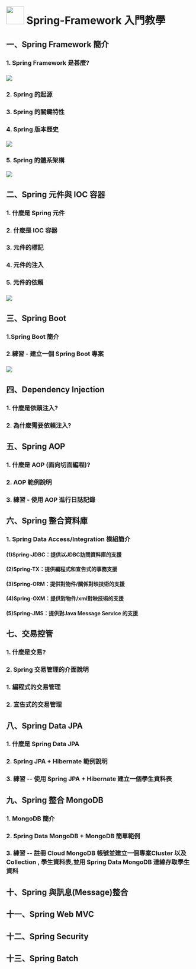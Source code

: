 # <img src="images/spring-logo.png" width="48" height="48"> Spring-Framework 入門教學
## 一、Spring Framework 簡介
### 1. Spring Framework 是甚麼?
### <img src="images/ecosys.png">
### 2. Spring 的起源
### 3. Spring 的關鍵特性
### 4. Spring 版本歷史
#### <img src="images/spring-ejb-timeline.png">
### 5. Spring 的體系架構
#### <img src="images/structure.png">

## 二、Spring 元件與 IOC 容器
### 1. 什麼是 Spring 元件
### 2. 什麼是 IOC 容器
### 3. 元件的標記
### 4. 元件的注入
### 5. 元件的依賴
### <img src="images/ioc.jpg">

## 三、Spring Boot
### 1.Spring Boot 簡介
### 2.練習 - 建立一個 Spring Boot 專案
### <img src="images/spring-boot.png">

## 四、Dependency Injection
### 1. 什麼是依賴注入?
### 2. 為什麼需要依賴注入?


## 五、Spring AOP
### 1. 什麼是 AOP (面向切面編程)?
### 2. AOP 範例說明
### 3. 練習 - 使用 AOP 進行日誌記錄

## 六、Spring 整合資料庫
### 1. Spring Data Access/Integration 模組簡介
#### (1)Spring-JDBC：提供以JDBC訪問資料庫的支援
#### (2)Spring-TX：提供編程式和宣告式的事務支援
#### (3)Spring-ORM：提供對物件/關係對映技術的支援
#### (4)Spring-OXM：提供對物件/xml對映技術的支援
#### (5)Spring-JMS：提供對Java Message Service 的支援

## 七、交易控管
### 1. 什麼是交易?
### 2. Spring 交易管理的介面說明
### 1. 編程式的交易管理
### 2. 宣告式的交易管理

## 八、Spring Data JPA
### 1. 什麼是 Spring Data JPA
### 2. Spring JPA + Hibernate 範例說明
### 3. 練習 -- 使用 Spring JPA + Hibernate 建立一個學生資料表

## 九、Spring 整合 MongoDB
### 1. MongoDB 簡介
### 2. Spring Data MongoDB + MongoDB 簡單範例
### 3. 練習 -- 註冊 Cloud MongoDB 帳號並建立一個專案Cluster 以及 Collection , 學生資料表,並用 Spring Data MongoDB 連線存取學生資料 

## 十、Spring 與訊息(Message)整合

## 十一、Spring Web MVC

## 十二、Spring Security

## 十三、Spring Batch
